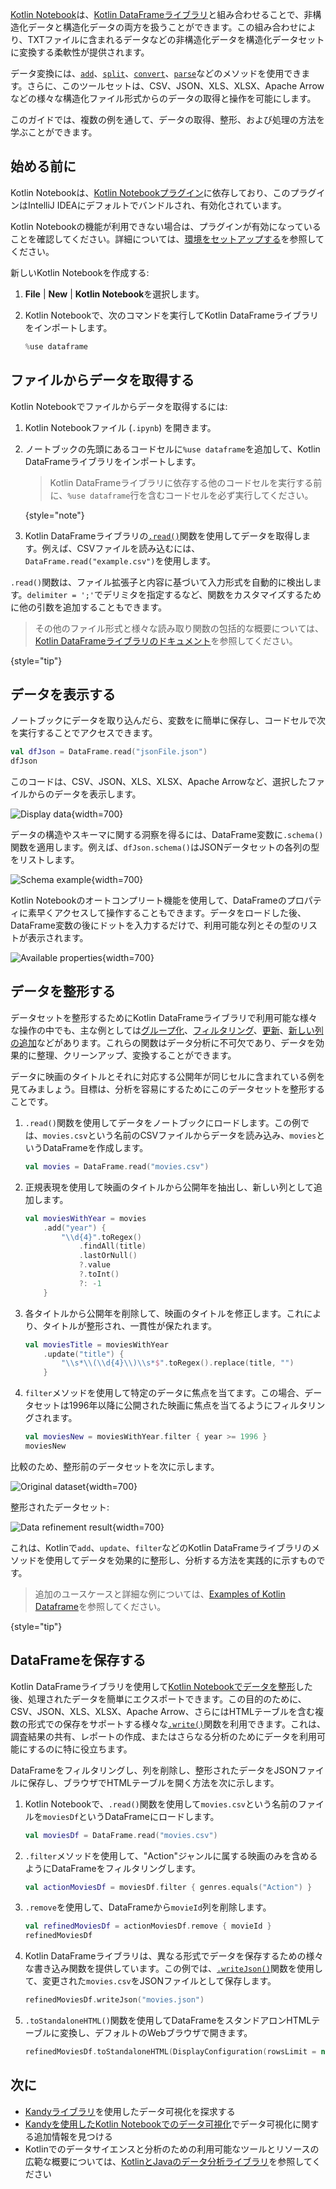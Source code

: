 [//]: # (title: ファイルからデータを取得する)

[Kotlin Notebook](kotlin-notebook-overview.md)は、[Kotlin DataFrameライブラリ](https://kotlin.github.io/dataframe/gettingstarted.html)と組み合わせることで、非構造化データと構造化データの両方を扱うことができます。この組み合わせにより、TXTファイルに含まれるデータなどの非構造化データを構造化データセットに変換する柔軟性が提供されます。

データ変換には、[`add`](https://kotlin.github.io/dataframe/adddf.html)、[`split`](https://kotlin.github.io/dataframe/split.html)、[`convert`](https://kotlin.github.io/dataframe/convert.html)、[`parse`](https://kotlin.github.io/dataframe/parse.html)などのメソッドを使用できます。さらに、このツールセットは、CSV、JSON、XLS、XLSX、Apache Arrowなどの様々な構造化ファイル形式からのデータの取得と操作を可能にします。

このガイドでは、複数の例を通して、データの取得、整形、および処理の方法を学ぶことができます。

## 始める前に

Kotlin Notebookは、[Kotlin Notebookプラグイン](https://plugins.jetbrains.com/plugin/16340-kotlin-notebook)に依存しており、このプラグインはIntelliJ IDEAにデフォルトでバンドルされ、有効化されています。

Kotlin Notebookの機能が利用できない場合は、プラグインが有効になっていることを確認してください。詳細については、[環境をセットアップする](kotlin-notebook-set-up-env.md)を参照してください。

新しいKotlin Notebookを作成する:

1.  **File** | **New** | **Kotlin Notebook**を選択します。
2.  Kotlin Notebookで、次のコマンドを実行してKotlin DataFrameライブラリをインポートします。

    ```kotlin
    %use dataframe
    ```

## ファイルからデータを取得する

Kotlin Notebookでファイルからデータを取得するには:

1.  Kotlin Notebookファイル (`.ipynb`) を開きます。
2.  ノートブックの先頭にあるコードセルに`%use dataframe`を追加して、Kotlin DataFrameライブラリをインポートします。
    > Kotlin DataFrameライブラリに依存する他のコードセルを実行する前に、`%use dataframe`行を含むコードセルを必ず実行してください。
    >
    {style="note"}

3.  Kotlin DataFrameライブラリの[`.read()`](https://kotlin.github.io/dataframe/read.html)関数を使用してデータを取得します。例えば、CSVファイルを読み込むには、`DataFrame.read("example.csv")`を使用します。

`.read()`関数は、ファイル拡張子と内容に基づいて入力形式を自動的に検出します。`delimiter = ';'`でデリミタを指定するなど、関数をカスタマイズするために他の引数を追加することもできます。

> その他のファイル形式と様々な読み取り関数の包括的な概要については、[Kotlin DataFrameライブラリのドキュメント](https://kotlin.github.io/dataframe/read.html)を参照してください。
>
{style="tip"}

## データを表示する

ノートブックにデータを取り込んだら、変数をに簡単に保存し、コードセルで次を実行することでアクセスできます。

```kotlin
val dfJson = DataFrame.read("jsonFile.json")
dfJson
```

このコードは、CSV、JSON、XLS、XLSX、Apache Arrowなど、選択したファイルからのデータを表示します。

![Display data](display-data.png){width=700}

データの構造やスキーマに関する洞察を得るには、DataFrame変数に`.schema()`関数を適用します。例えば、`dfJson.schema()`はJSONデータセットの各列の型をリストします。

![Schema example](schema-data-analysis.png){width=700}

Kotlin Notebookのオートコンプリート機能を使用して、DataFrameのプロパティに素早くアクセスして操作することもできます。データをロードした後、DataFrame変数の後にドットを入力するだけで、利用可能な列とその型のリストが表示されます。

![Available properties](auto-completion-data-analysis.png){width=700}

## データを整形する

データセットを整形するためにKotlin DataFrameライブラリで利用可能な様々な操作の中でも、主な例としては[グループ化](https://kotlin.github.io/dataframe/group.html)、[フィルタリング](https://kotlin.github.io/dataframe/filter.html)、[更新](https://kotlin.github.io/dataframe/update.html)、[新しい列の追加](https://kotlin.github.io/dataframe/add.html)などがあります。これらの関数はデータ分析に不可欠であり、データを効果的に整理、クリーンアップ、変換することができます。

データに映画のタイトルとそれに対応する公開年が同じセルに含まれている例を見てみましょう。目標は、分析を容易にするためにこのデータセットを整形することです。

1.  `.read()`関数を使用してデータをノートブックにロードします。この例では、`movies.csv`という名前のCSVファイルからデータを読み込み、`movies`というDataFrameを作成します。

    ```kotlin
    val movies = DataFrame.read("movies.csv")
    ```

2.  正規表現を使用して映画のタイトルから公開年を抽出し、新しい列として追加します。

    ```kotlin
    val moviesWithYear = movies
        .add("year") {
            "\\d{4}".toRegex()
                .findAll(title)
                .lastOrNull()
                ?.value
                ?.toInt()
                ?: -1
        }
    ```

3.  各タイトルから公開年を削除して、映画のタイトルを修正します。これにより、タイトルが整形され、一貫性が保たれます。

    ```kotlin
    val moviesTitle = moviesWithYear
        .update("title") {
            "\\s*\\(\\d{4}\\)\\s*$".toRegex().replace(title, "")
        }
    ```

4.  `filter`メソッドを使用して特定のデータに焦点を当てます。この場合、データセットは1996年以降に公開された映画に焦点を当てるようにフィルタリングされます。

    ```kotlin
    val moviesNew = moviesWithYear.filter { year >= 1996 }
    moviesNew
    ```

比較のため、整形前のデータセットを次に示します。

![Original dataset](original-dataset.png){width=700}

整形されたデータセット:

![Data refinement result](refined-data.png){width=700}

これは、Kotlinで`add`、`update`、`filter`などのKotlin DataFrameライブラリのメソッドを使用してデータを効果的に整形し、分析する方法を実践的に示すものです。

> 追加のユースケースと詳細な例については、[Examples of Kotlin Dataframe](https://github.com/Kotlin/dataframe/tree/master/examples)を参照してください。
>
{style="tip"}

## DataFrameを保存する

Kotlin DataFrameライブラリを使用して[Kotlin Notebookでデータを整形](#refine-data)した後、処理されたデータを簡単にエクスポートできます。この目的のために、CSV、JSON、XLS、XLSX、Apache Arrow、さらにはHTMLテーブルを含む複数の形式での保存をサポートする様々な[`.write()`](https://kotlin.github.io/dataframe/write.html)関数を利用できます。これは、調査結果の共有、レポートの作成、またはさらなる分析のためにデータを利用可能にするのに特に役立ちます。

DataFrameをフィルタリングし、列を削除し、整形されたデータをJSONファイルに保存し、ブラウザでHTMLテーブルを開く方法を次に示します。

1.  Kotlin Notebookで、`.read()`関数を使用して`movies.csv`という名前のファイルを`moviesDf`というDataFrameにロードします。

    ```kotlin
    val moviesDf = DataFrame.read("movies.csv")
    ```

2.  `.filter`メソッドを使用して、"Action"ジャンルに属する映画のみを含めるようにDataFrameをフィルタリングします。

    ```kotlin
    val actionMoviesDf = moviesDf.filter { genres.equals("Action") }
    ```

3.  `.remove`を使用して、DataFrameから`movieId`列を削除します。

    ```kotlin
    val refinedMoviesDf = actionMoviesDf.remove { movieId }
    refinedMoviesDf
    ```

4.  Kotlin DataFrameライブラリは、異なる形式でデータを保存するための様々な書き込み関数を提供しています。この例では、[`.writeJson()`](https://kotlin.github.io/dataframe/write.html#writing-to-json)関数を使用して、変更された`movies.csv`をJSONファイルとして保存します。

    ```kotlin
    refinedMoviesDf.writeJson("movies.json")
    ```

5.  `.toStandaloneHTML()`関数を使用してDataFrameをスタンドアロンHTMLテーブルに変換し、デフォルトのWebブラウザで開きます。

    ```kotlin
    refinedMoviesDf.toStandaloneHTML(DisplayConfiguration(rowsLimit = null)).openInBrowser()
    ```

## 次に

*   [Kandyライブラリ](https://kotlin.github.io/kandy/examples.html)を使用したデータ可視化を探求する
*   [Kandyを使用したKotlin Notebookでのデータ可視化](data-analysis-visualization.md)でデータ可視化に関する追加情報を見つける
*   Kotlinでのデータサイエンスと分析のための利用可能なツールとリソースの広範な概要については、[KotlinとJavaのデータ分析ライブラリ](data-analysis-libraries.md)を参照してください